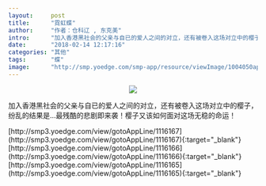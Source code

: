 ```yaml
---
layout:     post
title:      "霓虹蝶"
author:     "作者：仓科辽 , 东克美"
intro:      "加入香港黑社会的父亲与自已的爱人之间的对立，还有被卷入这场对立中的樱子，纷乱的结果是…最残酷的悲剧即来袭！樱子又该如何面对这场无稳的命运！"
date:       "2018-02-14 12:17:16"
categories: "其他"
tags:       "蝶"
image:      "http://smp.yoedge.com/smp-app/resource/viewImage/1004050appline.png"
---
```

<div style="text-align: center">
<p><img src="http://smp.yoedge.com/smp-app/resource/viewImage/1004050appline.png"/></p>
</div>
<p class="post-meta">
<span>加入香港黑社会的父亲与自已的爱人之间的对立，还有被卷入这场对立中的樱子，纷乱的结果是…最残酷的悲剧即来袭！樱子又该如何面对这场无稳的命运！</span>
</p>
[http://smp3.yoedge.com/view/gotoAppLine/1116167](http://smp3.yoedge.com/view/gotoAppLine/1116167){:target="_blank"}
[http://smp3.yoedge.com/view/gotoAppLine/1116166](http://smp3.yoedge.com/view/gotoAppLine/1116166){:target="_blank"}
[http://smp3.yoedge.com/view/gotoAppLine/1116165](http://smp3.yoedge.com/view/gotoAppLine/1116165){:target="_blank"}



